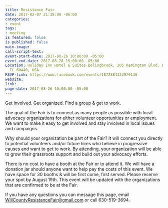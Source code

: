 ```yaml
---
title: Resistance Fair
date: 2017-02-07 21:38:00 -06:00
categories:
- event
tags:
- meeting
is featured: false
is published: false
main-image: 
call-script-text: 
event-start-date: 2017-08-26 10:00:00 -05:00
event-end-date: 2017-08-26 15:00:00 -05:00
Location: Holiday Inn Hotel & Suites Bolingbrook, 205 Remington Blvd, Bolingbrook,
  IL 60440, USA
RSVP-link: https://www.facebook.com/events/1872884322979130
website: 
link: 
page-date: 2017-08-26 10:00:00 -05:00
---
```


Get involved. Get organized. Find a group & get to work. 

The goal of the Fair is to connect as many people as possible with local advocacy organizations for either volunteer opportunities or employment. We want to make it easy to get involved and stay involved in local issues and campaigns. 

Why should your organization be part of the Fair? It will connect you directly to potential volunteers and/or future hires who believe in progressive causes and want to get to work. By attending, your organization will be able to grow their grassroots support and build out your advocacy efforts. 

There is no cost to have a booth at the Fair or to attend it. We will have a donation jar should anyone want to help pay the costs of this event. We have space for 30 booths & will be first come, first served. Please reserve your spot by August 19th. This event will be updated with the organizations that are confirmed to be at the Fair. 

If you have any questions you can message this page, email WillCountyResistanceFair@gmail.com or call 630-519-3694. 